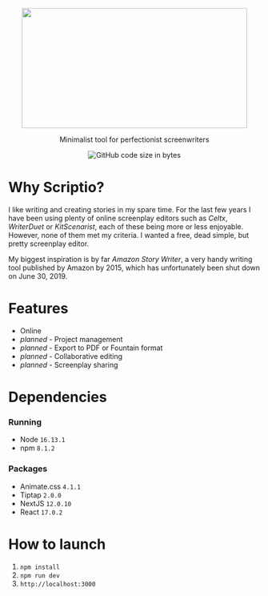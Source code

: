 <p align="center">
    <img src="public/pictures/homepage.png"  width="450" height="240">
</p>

<p align="center">
  Minimalist tool for perfectionist screenwriters
</p>

<p align="center">
  <img alt="GitHub code size in bytes" src="https://img.shields.io/github/languages/code-size/Lycoon/scriptio">
</p>

# Why Scriptio?

I like writing and creating stories in my spare time. For the last few years I have been using plenty of online screenplay editors such as _Celtx_, _WriterDuet_ or _KitScenarist_, each of these being more or less enjoyable. However, none of them met my criteria. I wanted a free, dead simple, but pretty screenplay editor.

My biggest inspiration is by far _Amazon Story Writer_, a very handy writing tool published by Amazon by 2015, which has unfortunately been shut down on June 30, 2019.

# Features

- Online
- _planned_ - Project management
- _planned_ - Export to PDF or Fountain format
- _planned_ - Collaborative editing
- _planned_ - Screenplay sharing

# Dependencies

### Running

- Node `16.13.1`
- npm `8.1.2`

### Packages

- Animate.css `4.1.1`
- Tiptap `2.0.0`
- NextJS `12.0.10`
- React `17.0.2`

# How to launch

1. `npm install`
2. `npm run dev`
3. `http://localhost:3000`
